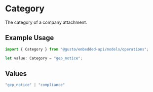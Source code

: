 # Category

The category of a company attachment.

## Example Usage

```typescript
import { Category } from "@gusto/embedded-api/models/operations";

let value: Category = "gep_notice";
```

## Values

```typescript
"gep_notice" | "compliance"
```